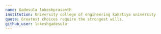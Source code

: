 ```yaml
---
name: Gadesula lokeshprasanth
institution: University college of engineering kakatiya university
quote: Greatest choices require the strongest wills.
github_user: lokeshgadesula
---
```

